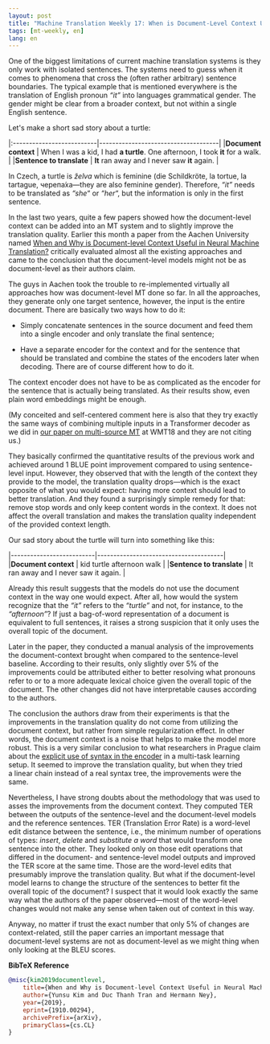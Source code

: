```yaml
---
layout: post
title: "Machine Translation Weekly 17: When is Document-Level Context Useful?"
tags: [mt-weekly, en]
lang: en
---
```


One of the biggest limitations of current machine translation systems is they
only work with isolated sentences. The systems need to guess when it comes to
phenomena that cross the (often rather arbitrary) sentence boundaries. The
typical example that is mentioned everywhere is the translation of English
pronoun _“it”_ into languages grammatical gender. The gender might be clear from
a broader context, but not within a single English sentence.

Let's make a short sad story about a turtle:

|:--------------------------|-------------------------------------|
|__Document context__      | When I was a kid, I had __a turtle__.  One afternoon, I took __it__ for a walk. |
|__Sentence to translate__ |  __It__ ran away and I never saw __it__ again. |

In Czech, a turtle is _želva_ which is feminine (die Schildkröte, la tortue, la
tartague, черепа́ха—they are also feminine gender). Therefore, _“it”_ needs to
be translated as _“she_“ or _“her_“, but the information is only in the first
sentence.

In the last two years, quite a few papers showed how the document-level context
can be added into an MT system and to slightly improve the translation quality.
Earlier this month a paper from the Aachen University named [When and Why is
Document-level Context Useful in Neural Machine
Translation?](https://arxiv.org/pdf/1910.00294.pdf) critically evaluated almost
all the existing approaches and came to the conclusion that the document-level
models might not be as document-level as their authors claim.

The guys in Aachen took the trouble to re-implemented virtually all approaches
how was document-level MT done so far. In all the approaches, they generate
only one target sentence, however, the input is the entire document.  There are
basically two ways how to do it:

* Simply concatenate sentences in the source document and feed them into
  a single encoder and only translate the final sentence;

* Have a separate encoder for the context and for the sentence that should be
  translated and combine the states of the encoders later when decoding. There
  are of course different how to do it.

The context encoder does not have to be as complicated as the encoder for the
sentence that is actually being translated. As their results show, even plain
word embeddings might be enough.

(My conceited and self-centered comment here is also that they try exactly the
same ways of combining multiple inputs in a Transformer decoder as we did in
[our paper on multi-source MT](https://www.aclweb.org/anthology/W18-6326/) at
WMT18 and they are not citing us.)

They basically confirmed the quantitative results of the previous work and
achieved around 1 BLUE point improvement compared to using sentence-level
input. However, they observed that with the length of the context they provide
to the model, the translation quality drops—which is the exact opposite of what
you would expect: having more context should lead to better translation. And
they found a surprisingly simple remedy for that: remove stop words and only
keep content words in the context. It does not affect the overall translation
and makes the translation quality independent of the provided context length.

Our sad story about the turtle will turn into something like this:

|--------------------------|---------------------------------------|
|__Document context__      | kid turtle afternoon walk             |
|__Sentence to translate__ | It ran away and I never saw it again. |

Already this result suggests that the models do not use the document context in
the way one would expect. After all, how would the system recognize that the
_“it”_ refers to the _“turtle”_ and not, for instance, to the _“afternoon”_? If
just a bag-of-word representation of a document is equivalent to full
sentences, it raises a strong suspicion that it only uses the overall topic of
the document.

Later in the paper, they conducted a manual analysis of the improvements the
document-context brought when compared to the sentence-level baseline.
According to their results, only slightly over 5% of the improvements could be
attributed either to better resolving what pronouns refer to or to a more
adequate lexical choice given the overall topic of the document. The other
changes did not have interpretable causes according to the authors.

The conclusion the authors draw from their experiments is that the improvements
in the translation quality do not come from utilizing the document context, but
rather from simple regularization effect. In other words, the document context
is a noise that helps to make the model more robust. This is a very similar
conclusion to what researchers in Prague claim about the [explicit use of
syntax in the encoder](https://arxiv.org/abs/1910.11218) in a multi-task
learning setup. It seemed to improve the translation quality, but when they
tried a linear chain instead of a real syntax tree, the improvements were the
same.

Nevertheless, I have strong doubts about the methodology that was used to asses
the improvements from the document context. They computed TER between the
outputs of the sentence-level and the document-level models and the reference
sentences. TER (Translation Error Rate) is a word-level edit distance between
the sentence, i.e., the minimum number of operations of types: _insert_,
_delete_ and _substitute a word_ that would transform one sentence into the
other. They looked only on those edit operations that differed in the document-
and sentence-level model outputs and improved the TER score at the same time.
Those are the word-level edits that presumably improve the translation quality.
But what if the document-level model learns to change the structure of the
sentences to better fit the overall topic of the document? I suspect that it
would look exactly the same way what the authors of the paper observed—most of
the word-level changes would not make any sense when taken out of context in
this way.

Anyway, no matter if trust the exact number that only 5% of changes are
context-related, still the paper carries an important message that
document-level systems are not as document-level as we might thing when only
looking at the BLEU scores.

__BibTeX Reference__
```bibtex
@misc{kim2019documentlevel,
    title={When and Why is Document-level Context Useful in Neural Machine Translation?},
    author={Yunsu Kim and Duc Thanh Tran and Hermann Ney},
    year={2019},
    eprint={1910.00294},
    archivePrefix={arXiv},
    primaryClass={cs.CL}
}
```
